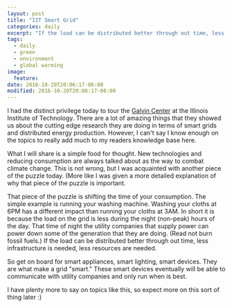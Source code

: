 ```yaml
---
layout: post
title: "IIT Smart Grid"
categories: daily
excerpt: "If the load can be distributed better through out time, less infrastructure is needed, less resources are needed."
tags:
  - daily
  - green
  - environment
  - global warming
image:
  feature:
date: 2016-10-20T20:06:17-06:00
modified: 2016-10-20T20:06:17-06:00
---
```


I had the distinct privilege today to tour the [Galvin Center](http://www.iitmicrogrid.net/galvincenter.aspx) at the Illinois Institute of Technology. There are a lot of amazing things that they showed us about the cutting edge research they are doing in terms of smart grids and distributed energy production. However, I can't say I know enough on the topics to really add much to my readers knowledge base here. 

What I will share is a simple food for thought. New technologies and reducing consumption are always talked about as the way to combat climate change. This is not wrong, but I was acquainted with another piece of the puzzle today. (More like I was given a more detailed explanation of why that piece of the puzzle is important. 

That piece of the puzzle is shifting the time of your consumption. The simple example is running your washing machine. Washing your cloths at 6PM has a different impact than running your cloths at 3AM. In short it is because the load on the grid is less during the night (non-peak) hours of the day. That time of night the utility companies that supply power can power down some of the generation that they are doing. (Read not burn fossil fuels.) If the load can be distributed better through out time, less infrastructure is needed, less resources are needed.
 
 So get on board for smart appliances, smart lighting, smart devices. They are what make a grid "smart." These smart devices eventually will be able to communicate with utility companies and only run when is best. 
 
 I have plenty more to say on topics like this, so expect more on this sort of thing later :)
 
 
